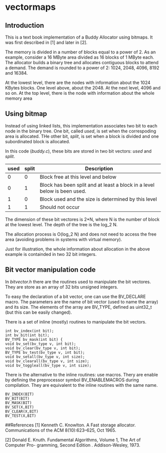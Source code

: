 vectormaps
=============================

## Introduction

This is a text book implementation of a Buddy Allocator using bitmaps. It was first described in [1] and later in [2].

The memory is divided in a number of blocks equal to a power of 2.
As an example, consider a 16 MByte area divided as 16 blocks of 1 MByte each.
The allocator builds a binary tree and allocates contiguous blocks to attend a demand. The demand is rounded to a power of 2: 1024, 2048, 4096, 8192 and 16384.

At the lowest level, there are the nodes with information about the 1024 KBytes blocks. One level above, about the 2048. At the next level, 4096 and so on. At the top level, there is the node with information about the whole memory area

## Using bitmap

Instead of using linked lists, this implementation associates two bit to each node in the binary tree. One bit, called *used*, is set when the correspoding area is allocated. THe other bit, *split*, is set when a block is divided and one subordinated block is allocated.

In this code (*buddy.c*), these bits are stored in two bit vectors: *used* and *split*.

used | split | Description
-----|-------|-------------
  0  |   0   |  Block free at this level and below
  0  |   1   |  Block has been split and at least a block in a level below is been used.
  1  |   0   |  Block used and the size is determined by this level
  1  |   1   |  Should not occur 

The dimension of these bit vectores is 2*N, where N is the number of block at the lowest level.  The depth of the tree is the log_2 N.

The allocation process is O(log_2 N) and does not need to access the free area (avoiding problems in systems with virtual memory).

Just for illustration, the whole information about allocation in the above example is containded in two 32 bit integers.



## Bit vector manipulation code

In *bitvector.h* there are the routines used to manipulate the bit vectores. They are store as an array of 32 bits unsigned integers.

To easy the declaration of a bit vector, one can use the BV_DECLARE macro. The parameters are the name of bit vector (used to name the array) and its size. The elements of the array are BV_TYPE, defined as uint32_t (but this can be easily changed).

There is a set of inline (mostly) routines to manipulate the bit vectors.

    int bv_index(int bit);
    int bv_bit(int bit);
    BV_TYPE bv_mask(int bit) {
    void bv_set(bv_type v, int bit);
    void bv_clear(bv_type v, int bit);
    BV_TYPE bv_test(bv_type v, int bit);
    void bv_setall(bv_type v, int size);
    void bv_clearall(bv_type v, int size);
    void bv_toggleall(bv_type v, int size);

There is the alternative to the inline routines: use macros. Thery are enable by defining the preprocessor symbol BV_ENABLEMACROS during compilation. They are equivalent to the inline routines with the same name.

    BV_INDEX(BIT)
    BV_BIT(BIT)
    BV_MASK(BIT)
    BV_SET(X,BIT)
    BV_CLEAR(X,BIT)
    BV_TEST(X,BIT)


##References
[1]	Kenneth C. Knowlton. A Fast storage allocator. Communications of the ACM 8(10):623–625, Oct 1965.

[2] Donald E. Knuth. Fundamental Algorithms, Volume 1, The Art of Computer Pro-
gramming, Second Edition . Addison-Wesley, 1973.
